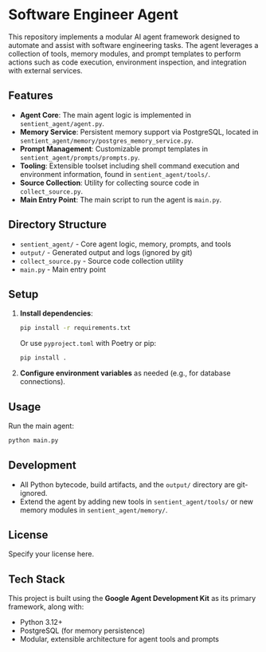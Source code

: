 # Software Engineer Agent

This repository implements a modular AI agent framework designed to automate and assist with software engineering tasks. The agent leverages a collection of tools, memory modules, and prompt templates to perform actions such as code execution, environment inspection, and integration with external services.

## Features

- **Agent Core**: The main agent logic is implemented in `sentient_agent/agent.py`.
- **Memory Service**: Persistent memory support via PostgreSQL, located in `sentient_agent/memory/postgres_memory_service.py`.
- **Prompt Management**: Customizable prompt templates in `sentient_agent/prompts/prompts.py`.
- **Tooling**: Extensible toolset including shell command execution and environment information, found in `sentient_agent/tools/`.
- **Source Collection**: Utility for collecting source code in `collect_source.py`.
- **Main Entry Point**: The main script to run the agent is `main.py`.

## Directory Structure

- `sentient_agent/` - Core agent logic, memory, prompts, and tools
- `output/` - Generated output and logs (ignored by git)
- `collect_source.py` - Source code collection utility
- `main.py` - Main entry point

## Setup

1. **Install dependencies**:
   ```bash
   pip install -r requirements.txt
   ```
   Or use `pyproject.toml` with Poetry or pip:
   ```bash
   pip install .
   ```
2. **Configure environment variables** as needed (e.g., for database connections).

## Usage

Run the main agent:

```bash
python main.py
```

## Development

- All Python bytecode, build artifacts, and the `output/` directory are git-ignored.
- Extend the agent by adding new tools in `sentient_agent/tools/` or new memory modules in `sentient_agent/memory/`.

## License

Specify your license here.

## Tech Stack

This project is built using the **Google Agent Development Kit** as its primary framework, along with:

- Python 3.12+
- PostgreSQL (for memory persistence)
- Modular, extensible architecture for agent tools and prompts
